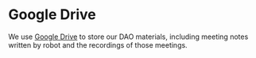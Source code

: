 # Google Drive

We use [Google Drive](https://drive.google.com/drive/folders/1PrO\_trWfCSnvbycoMzucxKV2bEUoouqi?usp=sharing) to store our DAO materials, including meeting notes written by robot and the recordings of those meetings.
